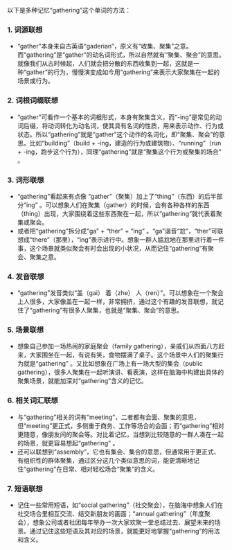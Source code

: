 以下是多种记忆“gathering”这个单词的方法：
### 1. 词源联想
 - “gather”本身来自古英语“gaderian”，原义有“收集、聚集”之意。而“gathering”是“gather”的动名词形式，所以自然就有“聚集、聚会”的意思。就像我们从古时候起，人们就会把分散的东西收集到一起，这就是一种“gather”的行为，慢慢演变成如今用“gathering”来表示大家聚集在一起的场景或行为。
### 2. 词根词缀联想
 - “gather”可看作一个基本的词根形式，本身有聚集含义，而“-ing”是常见的动词后缀，将动词转化为动名词，使其具有名词的性质，用来表示动作、行为或状态。所以“gathering”就是“gather”这个动作的名词化，即“聚集、聚会”的意思。比如“building”（build + -ing，建造的行为或建筑物）、“running”（run + -ing，跑步这个行为），同理“gathering”就是“聚集这个行为或聚集的场合” 。
### 3. 词形联想
 - “gathering”看起来有点像 “gather”（聚集）加上了“thing”（东西）的后半部分“ing” 。可以想象人们在聚集（gather）的时候，会有各种各样的东西（thing）出现，大家围绕着这些东西聚在一起，所以“gathering”就代表着聚集或聚会。 
 - 或者把“gathering”拆分成“ga” + “ther” + “ing” 。“ga”谐音“尬”，“ther”可联想成“there”（那里），“ing”表示进行中。想象一群人尴尬地在那里进行着一件事，这个场景就类似聚会有时会出现的小状况，从而记住“gathering”有聚会、聚集之意。 
### 4. 发音联想
 - “gathering”发音类似“盖（gai） 着（zhe） 人（ren）”。可以想象在一个聚会上人很多，大家像盖在一起一样，非常拥挤，通过这个有趣的发音联想，就记住了“gathering”有很多人聚集，也就是“聚集、聚会”的意思。 
### 5. 场景联想
 - 想象自己参加一场热闹的家庭聚会（family gathering），亲戚们从四面八方赶来，大家围坐在一起，有说有笑，食物摆满了桌子。这个场景中人们的聚集行为就是“gathering” 。又比如想象在广场上有一场大型的集会（public gathering），很多人聚集在一起听演讲、看表演，这样在脑海中构建出具体的聚集场景，就能加深对“gathering”含义的记忆。 
### 6. 相关词汇联想
 - 与“gathering”相关的词有“meeting”，二者都有会面、聚集的意思，但“meeting”更正式，多侧重于商务、工作等场合的会面；而“gathering”相对更随意，像朋友间的聚会等。对比着记忆，当想到比较随意的一群人凑在一起的场景，就更容易想起“gathering” 。
 - 还可以联想到“assembly”，它也有集会、集合的意思，但通常用于更正式、有组织性的群体聚集，通过区分这几个类似意思的词，能更清晰地记住“gathering”在日常、相对轻松场合“聚集”的含义。 
### 7. 短语联想
 - 记住一些常用短语，如“social gathering”（社交聚会），在脑海中想象人们在社交场合里相互交流、结交新朋友的画面；“annual gathering”（年度聚会），想象公司或者社团每年举办一次大家欢聚一堂总结过去、展望未来的场景。通过记住这些短语及其对应的场景，就能更好地掌握“gathering”的用法和含义。 